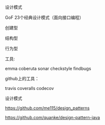 设计模式

GoF 23个经典设计模式（面向接口编程）

创建型

结构型

行为型 

工具:

emma coberuta
sonar
checkstyle findbugs 

github上的工具：

travis
coveralls
codecov 



设计模式

https://github.com/me115/design_patterns

https://github.com/quanke/design-pattern-java